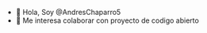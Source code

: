 - 👋 Hola, Soy @AndresChaparro5
- 💞️ Me interesa colaborar con proyecto de codigo abierto

<!---
AndresChaparro5/AndresChaparro5 is a ✨ special ✨ repository because its `README.md` (this file) appears on your GitHub profile.
You can click the Preview link to take a look at your changes.
--->
